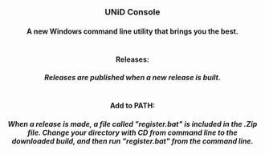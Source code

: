 <div align="center">
  <h3>UNiD Console</h3>
  <h4>A new Windows command line utility that brings you the best.</h4>
  <h1></h1>
  <h4>Releases:</h4>
  <h5>Releases are published when a new release is built.</h5>
  <h1></h1>
  <h4>Add to PATH:</h4>
  <h5>When a release is made, a file called "register.bat" is included in the .Zip file. Change your directory with CD from command line to the downloaded build, and then run "register.bat" from the command line.</h5>
</div>
